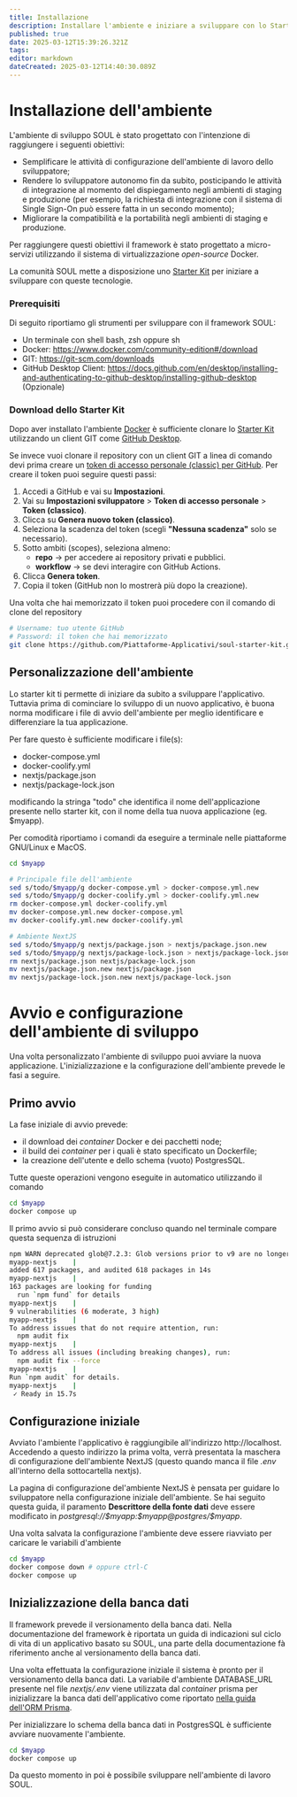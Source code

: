 ```yaml
---
title: Installazione
description: Installare l'ambiente e iniziare a sviluppare con lo Starter Kit
published: true
date: 2025-03-12T15:39:26.321Z
tags: 
editor: markdown
dateCreated: 2025-03-12T14:40:30.089Z
---
```


# Installazione dell'ambiente

L'ambiente di sviluppo SOUL è stato progettato con l'intenzione di raggiungere i seguenti obiettivi:

* Semplificare le attività di configurazione dell'ambiente di lavoro dello sviluppatore;
* Rendere lo sviluppatore autonomo fin da subito, posticipando le attività di integrazione al momento del dispiegamento negli ambienti di staging e produzione (per esempio, la richiesta di integrazione con il sistema di Single Sign-On può essere fatta in un secondo momento);
* Migliorare la compatibilità e la portabilità negli ambienti di staging e produzione.

Per raggiungere questi obiettivi il framework è stato progettato a micro-servizi utilizzando il sistema di virtualizzazione *open-source* Docker.

La comunità SOUL mette a disposizione uno [Starter Kit](https://github.com/Piattaforme-Applicativi/soul-starter-kit) per iniziare a sviluppare con queste tecnologie. 

### Prerequisiti

Di seguito riportiamo gli strumenti per sviluppare con il framework SOUL:

- Un terminale con shell bash, zsh oppure sh
- Docker: https://www.docker.com/community-edition#/download
- GIT: https://git-scm.com/downloads
- GitHub Desktop Client: https://docs.github.com/en/desktop/installing-and-authenticating-to-github-desktop/installing-github-desktop (Opzionale)

### Download dello Starter Kit 

Dopo aver installato l'ambiente [Docker](https://www.docker.com/get-started/) è sufficiente clonare lo [Starter Kit](https://github.com/Piattaforme-Applicativi/soul-starter-kit) utilizzando un client GIT come [GitHub Desktop](https://docs.github.com/en/desktop/installing-and-authenticating-to-github-desktop/installing-github-desktop).

Se invece vuoi clonare il repository con un client GIT a linea di comando devi prima creare un [token di accesso personale (classic) per GitHub](https://docs.github.com/en/authentication/keeping-your-account-and-data-secure/managing-your-personal-access-tokens#personal-access-tokens-classic).  Per creare il token puoi seguire questi passi:

1. Accedi a GitHub e vai su **Impostazioni**.
2. Vai su **Impostazioni sviluppatore** > **Token di accesso personale** > **Token (classico)**.
3. Clicca su **Genera nuovo token (classico)**.
4. Seleziona la scadenza del token (scegli **"Nessuna scadenza"** solo se necessario).
5. Sotto ambiti (scopes), seleziona almeno:
   - **repo** -> per accedere ai repository privati e pubblici.
   - **workflow** -> se devi interagire con GitHub Actions.
6. Clicca **Genera token**.
7. Copia il token (GitHub non lo mostrerà più dopo la creazione).

Una volta che hai memorizzato il token puoi procedere con il comando di clone del repository

```bash
# Username: tuo utente GitHub
# Password: il token che hai memorizzato
git clone https://github.com/Piattaforme-Applicativi/soul-starter-kit.git $myapp
```

## Personalizzazione dell'ambiente

Lo starter kit ti permette di iniziare da subito a sviluppare l'applicativo. Tuttavia prima di cominciare lo sviluppo di un nuovo applicativo, è buona norma modificare i file di avvio dell'ambiente per meglio identificare e differenziare la tua applicazione. 

Per fare questo è sufficiente modificare i file(s):

* docker-compose.yml
* docker-coolify.yml
* nextjs/package.json
* nextjs/package-lock.json

modificando la stringa "todo" che identifica il nome dell'applicazione presente nello starter kit, con il nome della tua nuova applicazione (eg. $myapp).

Per comodità riportiamo i comandi da eseguire a terminale nelle piattaforme GNU/Linux e MacOS.

```bash
cd $myapp

# Principale file dell'ambiente
sed s/todo/$myapp/g docker-compose.yml > docker-compose.yml.new
sed s/todo/$myapp/g docker-coolify.yml > docker-coolify.yml.new
rm docker-compose.yml docker-coolify.yml
mv docker-compose.yml.new docker-compose.yml
mv docker-coolify.yml.new docker-coolify.yml

# Ambiente NextJS
sed s/todo/$myapp/g nextjs/package.json > nextjs/package.json.new
sed s/todo/$myapp/g nextjs/package-lock.json > nextjs/package-lock.json.new
rm nextjs/package.json nextjs/package-lock.json
mv nextjs/package.json.new nextjs/package.json
mv nextjs/package-lock.json.new nextjs/package-lock.json

```

# Avvio e configurazione dell'ambiente di sviluppo

Una volta personalizzato l'ambiente di sviluppo puoi avviare la nuova applicazione. L'inizializzazione e la configurazione dell'ambiente prevede le fasi a seguire.

## Primo avvio 

La fase iniziale di avvio prevede: 

- il download dei *container* Docker e dei pacchetti node; 
- il build dei *container* per i quali è stato specificato un Dockerfile;
- la creazione dell'utente e dello schema (vuoto) PostgresSQL.

Tutte queste operazioni vengono eseguite in automatico utilizzando il comando 

```bash
cd $myapp
docker compose up
```

Il primo avvio si può considerare concluso quando nel terminale compare questa sequenza di istruzioni

```bash
npm WARN deprecated glob@7.2.3: Glob versions prior to v9 are no longer supported
myapp-nextjs    |
added 617 packages, and audited 618 packages in 14s
myapp-nextjs    |
163 packages are looking for funding
  run `npm fund` for details
myapp-nextjs    |
9 vulnerabilities (6 moderate, 3 high)
myapp-nextjs    |
To address issues that do not require attention, run:
  npm audit fix
myapp-nextjs    |
To address all issues (including breaking changes), run:
  npm audit fix --force
myapp-nextjs    |
Run `npm audit` for details.
myapp-nextjs    |
 ✓ Ready in 15.7s
```

## Configurazione iniziale

Avviato l'ambiente l'applicativo è raggiungibile all'indirizzo http://localhost. Accedendo a questo indirizzo la prima volta, verrà presentata la maschera di configurazione dell'ambiente NextJS (questo quando manca il file *.env* all'interno della sottocartella nextjs). 

La pagina di configurazione del'ambiente NextJS è pensata per guidare lo sviluppatore nella configurazione iniziale dell'ambiente. Se hai seguito questa guida, il paramento **Descrittore della fonte dati** deve essere modificato in *postgresql://\$myapp:\$myapp@postgres/\$myapp*.

Una volta salvata la configurazione l'ambiente deve essere riavviato per caricare le variabili d'ambiente

```bash
cd $myapp
docker compose down # oppure ctrl-C
docker compose up
```

## Inizializzazione della banca dati

Il framework prevede il versionamento della banca dati. Nella documentazione del framework è riportata un guida di indicazioni sul ciclo di vita di un applicativo basato su SOUL, una parte della documentazione fà riferimento anche al versionamento della banca dati.

Una volta effettuata la configurazione iniziale il sistema è pronto per il versionamento della banca dati. La variabile d'ambiente DATABASE_URL presente nel file *nextjs/.env* viene utilizzata dal *container* prisma per inizializzare la banca dati dell'applicativo come riportato [nella guida dell'ORM Prisma](https://www.prisma.io/docs/orm/prisma-client/deployment/deploy-database-changes-with-prisma-migrate).

Per inizializzare lo schema della banca dati in PostgresSQL è sufficiente avviare nuovamente l'ambiente.

```bash
cd $myapp
docker compose up
```

Da questo momento in poi è possibile sviluppare nell'ambiente di lavoro SOUL.